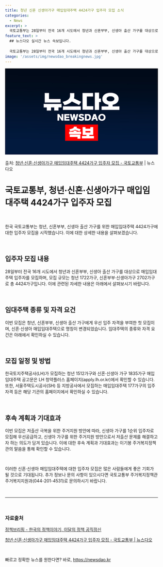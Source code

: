 ```yaml
---
title: 청년 신혼 신생아가구 매입임대주택 4424가구 입주자 모집 소식
categories:
  - News
excerpt: >
  국토교통부는 28일부터 전국 16개 시도에서 청년과 신혼부부, 신생아 출산 가구를 대상으로 매입임대주택 입주…
feature_text: >
  ## 뉴스다오 실시간 뉴스 속보입니다.

  국토교통부는 28일부터 전국 16개 시도에서 청년과 신혼부부, 신생아 출산 가구를 대상으로 매입임대주택 입주…
image: '/assets/img/newsdao_breakingnews.jpg'
---
```


![뉴스다오 속보](/assets/img/newsdao_breakingnews.jpg)

<p>출처: <a href="https://newsdao.kr/3434" rel="dofollow">청년·신혼·신생아가구 매입임대주택 4424가구 입주자 모집 - 국토교통부</a> | 뉴스다오</p>

<h1>국토교통부, 청년·신혼·신생아가구 매입임대주택 4424가구 입주자 모집</h1>
<p data-ke-size="size16">&nbsp;</p>
한국 국토교통부는 청년, 신혼부부, 신생아 출산 가구를 위한 매입임대주택 4424가구에 대한 입주자 모집을 시작했습니다. 이에 대한 상세한 내용을 살펴보겠습니다.
<p data-ke-size="size16">&nbsp;</p>
<h2 data-ke-size="size26">입주자 모집 내용</h2>
<p data-ke-size="size16">28일부터 전국 16개 시도에서 청년과 신혼부부, 신생아 출산 가구를 대상으로 매입임대주택 입주자를 모집하며, 모집 규모는 청년 1722가구, 신혼부부·신생아가구 2702가구로 총 4424가구입니다. 이에 관련된 자세한 내용은 아래에서 살펴보시기 바랍니다.</p>
<p data-ke-size="size16">&nbsp;</p>
<h2 data-ke-size="size26">임대주택 종류 및 자격 요건</h2>
<p data-ke-size="size16">이번 모집은 청년, 신혼부부, 신생아 출산 가구에게 우선 입주 자격을 부여한 첫 모집이며, 신혼·신생아 매입임대주택으로 명칭이 변경되었습니다. 임대주택의 종류와 자격 요건은 아래에서 확인하실 수 있습니다.</p>
<p data-ke-size="size16">&nbsp;</p>
<h2 data-ke-size="size26">모집 일정 및 방법</h2>
<p data-ke-size="size16">한국토지주택공사(LH)가 모집하는 청년 1512가구와 신혼·신생아 가구 1835가구 매입임대주택 공고문은 LH 청약플러스 홈페이지(apply.lh.or.kr)에서 확인할 수 있습니다. 또한, 서울주택도시공사(SH) 등 지방공사에서 모집하는 매입임대주택 177가구의 입주 자격 등은 해당 기관의 홈페이지에서 확인하실 수 있습니다.</p>
<p data-ke-size="size16">&nbsp;</p>
<h2 data-ke-size="size26">후속 계획과 기대효과</h2>
<p data-ke-size="size16">이번 모집은 저출산 극복을 위한 주거지원 방안에 따라, 신생아 가구를 1순위 입주자로 모집해 우선공급하고, 신생아 가구를 위한 주거지원 방안으로서 저출산 문제를 해결하고자 하는 의도가 담겨 있습니다. 이에 대한 후속 계획과 기대효과는 이기봉 주거복지정책관의 말씀을 통해 확인할 수 있습니다.</p>
<p data-ke-size="size16">&nbsp;</p>
이러한 신혼·신생아 매입임대주택에 대한 입주자 모집은 많은 사람들에게 좋은 기회가 될 것으로 기대됩니다. 추가 정보나 문의 사항이 있으시다면 국토교통부 주거복지정책관 주거복지지원과(044-201-4531)로 문의하시기 바랍니다.
<p data-ke-size="size16">&nbsp;</p>
<hr>
<p data-ke-size="size16">&nbsp;</p>
<h3 data-ke-size="size22">자료출처</h3>
<p><a href="https://www.korea.kr/news/policyBriefingView.do?newsId=148976008">정책브리핑 - 한국의 정책이야기, 이달의 정책 공직정신</a></p>
<p><a href="https://newsdao.kr/3434">청년·신혼·신생아가구 매입임대주택 4424가구 입주자 모집 - 국토교통부 | 뉴스다오</a></p>
<p data-ke-size="size16">&nbsp;</p> 

빠르고 정확한 뉴스를 원한다면? 바로, <a href="https://newsdao.kr" rel="dofollow">https://newsdao.kr</a>


